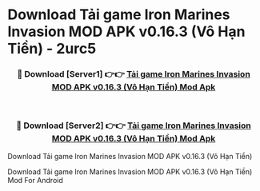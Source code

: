 # Download Tải game Iron Marines Invasion MOD APK v0.16.3 (Vô Hạn Tiền) - 2urc5


<div align="center">
<h3>🔴 Download [Server1] 👉👉 <a href="https://apk-comot.site?title=Tải_game_Iron_Marines_Invasion_MOD_APK_v0.16.3_(Vô_Hạn_Tiền)">Tải game Iron Marines Invasion MOD APK v0.16.3 (Vô Hạn Tiền) Mod Apk</a></h3><br>
<h3>🔴 Download [Server2] 👉👉 <a href="https://apk-comot.site?title=Tải_game_Iron_Marines_Invasion_MOD_APK_v0.16.3_(Vô_Hạn_Tiền)">Tải game Iron Marines Invasion MOD APK v0.16.3 (Vô Hạn Tiền) Mod Apk</a></h3>
</div>



Download Tải game Iron Marines Invasion MOD APK v0.16.3 (Vô Hạn Tiền) 

Download Tải game Iron Marines Invasion MOD APK v0.16.3 (Vô Hạn Tiền) Mod For Android